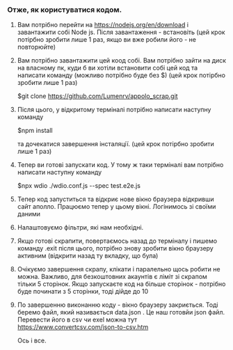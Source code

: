 ### Отже, як користуватися кодом.

1. Вам потрібно перейти на https://nodejs.org/en/download і завантажити собі Node js. Після завантаження - встановіть (цей крок потірбно зробити лише 1 раз, якщо ви вже робили його - не повторюйте)
2. Вам потрібно завантажити цей коод собі. Вам потрібно зайти на диск на власному пк, куди б ви хотіли встановити собі цей код та написати команду (можливо потрібно буде без $) (цей крок потірбно зробити лише 1 раз)

   $git clone https://github.com/Lumenrv/appolo_scrap.git

3. Після цього, у відкритому терміналі потрібно написати наступну команду

   $npm install

   та дочекатися завершення інсталяції. (цей крок потірбно зробити лише 1 раз)

4. Тепер ви готові запускати код. У тому ж таки терміналі вам потрібно написати наступну команду

   $npx wdio ./wdio.conf.js --spec test.e2e.js

6. Тепер код запуститься та відкриє нове вікно браузера відкривши сайт аполло. Працюємо тепер у цьому вікні. Логінимось зі своїми даними
7. Налаштовуємо фільтри, які нам необхідні.
8. Якщо готові скрапити, повертаємось назад до терміналу і пишемо команду
   .exit
  після цього, потрібно знову зробити вікно браузеру активним (відкрити назад ту вкладку, що була)
9. Очікуємо завершення скрапу, клікати і паралельно щось робити не можна. Важливо, для безкоштовних акаунтів є ліміт зі скрапом тільки 5 сторінок. Якщо запускаєте код на більше сторінок - потрібно буде починати з 5 сторінки, тоді дійде до 10
10. По завершенню виконанню коду - вікно браузеру закриється. Тоді беремо файл, який називається data.json . Це наш готовйи json файл. Перевести його в csv чи exel можна тут https://www.convertcsv.com/json-to-csv.htm

    Ось і все.  
